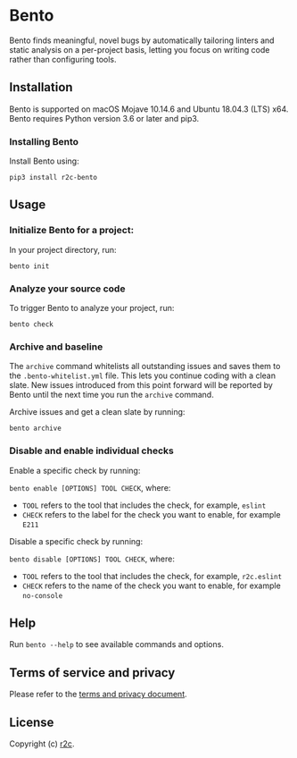 # Bento
Bento finds meaningful, novel bugs by automatically tailoring linters and static analysis on a per-project basis, letting you focus on writing code rather than configuring tools.

## Installation

Bento is supported on macOS Mojave 10.14.6 and Ubuntu 18.04.3 (LTS) x64.
Bento requires Python version 3.6 or later and pip3.


### Installing Bento
Install Bento using:

`pip3 install r2c-bento`

## Usage

### Initialize Bento for a project:

In your project directory, run:

`bento init`

### Analyze your source code
To trigger Bento to analyze your project, run:

`bento check`

### Archive and baseline

The `archive` command whitelists all outstanding issues and saves them to the `.bento-whitelist.yml` file. This lets you continue coding with a clean slate. New issues introduced from this point forward will be reported by Bento until the next time you run the `archive` command.

Archive issues and get a clean slate by running:

`bento archive`

### Disable and enable individual checks
Enable a specific check by running:

`bento enable [OPTIONS] TOOL CHECK`, where:

* `TOOL` refers to the tool that includes the check, for example, `eslint`
*  `CHECK` refers to the label for the check you want to enable, for example `E211`

Disable a specific check by running:

`bento disable [OPTIONS] TOOL CHECK`, where:

* `TOOL` refers to the tool that includes the check, for example, `r2c.eslint`
*  `CHECK` refers to the name of the check you want to enable, for example `no-console`

## Help
Run `bento --help` to see available commands and options.

## Terms of service and privacy
Please refer to the [terms and privacy document](https://github.com/returntocorp/bento/blob/master/PRIVACY.md).

## License
Copyright (c) [r2c](https://r2c.dev ).
